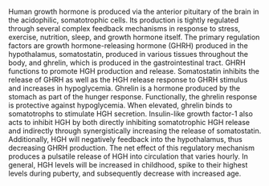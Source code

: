 Human growth hormone is produced via the anterior pituitary of the brain in the acidophilic, somatotrophic cells. Its production is tightly regulated through several complex feedback mechanisms in response to stress, exercise, nutrition, sleep, and growth hormone itself. The primary regulation factors are growth hormone-releasing hormone (GHRH) produced in the hypothalamus, somatostatin, produced in various tissues throughout the body, and ghrelin, which is produced in the gastrointestinal tract. GHRH functions to promote HGH production and release. Somatostatin inhibits the release of GHRH as well as the HGH release response to GHRH stimulus and increases in hypoglycemia. Ghrelin is a hormone produced by the stomach as part of the hunger response. Functionally, the ghrelin response is protective against hypoglycemia. When elevated, ghrelin binds to somatotrophs to stimulate HGH secretion. Insulin-like growth factor-1 also acts to inhibit HGH by both directly inhibiting somatotrophic HGH release and indirectly through synergistically increasing the release of somatostatin. Additionally, HGH will negatively feedback into the hypothalamus, thus decreasing GHRH production. The net effect of this regulatory mechanism produces a pulsatile release of HGH into circulation that varies hourly. In general, HGH levels will be increased in childhood, spike to their highest levels during puberty, and subsequently decrease with increased age.